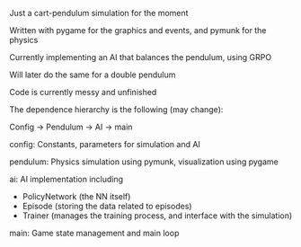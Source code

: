 Just a cart-pendulum simulation for the moment

Written with pygame for the graphics and events, and pymunk for the physics

Currently implementing an AI that balances the pendulum, using GRPO

Will later do the same for a double pendulum

Code is currently messy and unfinished

The dependence hierarchy is the following (may change):

Config -> Pendulum -> AI -> main

config: Constants, parameters for simulation and AI

pendulum: Physics simulation using pymunk, visualization using pygame

ai: AI implementation including
- PolicyNetwork (the NN itself)
- Episode (storing the data related to episodes)
- Trainer (manages the training process, and interface with the simulation)
 
main: Game state management and main loop
